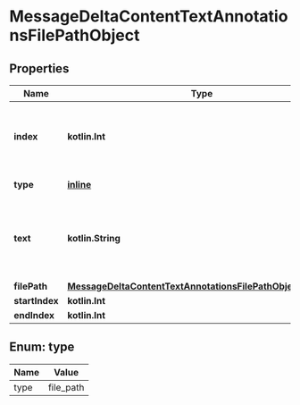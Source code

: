 
# MessageDeltaContentTextAnnotationsFilePathObject

## Properties
Name | Type | Description | Notes
------------ | ------------- | ------------- | -------------
**index** | **kotlin.Int** | The index of the annotation in the text content part. | 
**type** | [**inline**](#Type) | Always &#x60;file_path&#x60;. | 
**text** | **kotlin.String** | The text in the message content that needs to be replaced. |  [optional]
**filePath** | [**MessageDeltaContentTextAnnotationsFilePathObjectFilePath**](MessageDeltaContentTextAnnotationsFilePathObjectFilePath.md) |  |  [optional]
**startIndex** | **kotlin.Int** |  |  [optional]
**endIndex** | **kotlin.Int** |  |  [optional]


<a id="Type"></a>
## Enum: type
Name | Value
---- | -----
type | file_path




